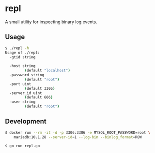 # repl

A small utility for inspecting binary log events.

## Usage

```sh
$ ./repl -h
Usage of ./repl:
  -gtid string
    	
  -host string
    	 (default "localhost")
  -password string
    	 (default "root")
  -port uint
    	 (default 3306)
  -server_id uint
    	 (default 666)
  -user string
    	 (default "root")
```

## Development

```sh
$ docker run --rm -it -d -p 3306:3306 -e MYSQL_ROOT_PASSWORD=root \
	mariadb:10.1.28 --server-id=1 --log-bin --binlog_format=ROW

$ go run repl.go
```
